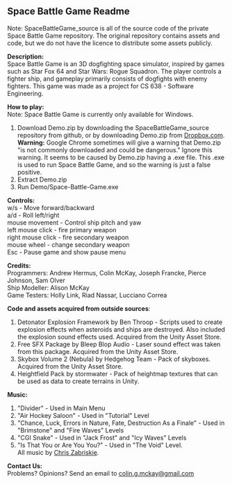 Space Battle Game Readme
------------------

Note: SpaceBattleGame_source is all of the source code of the private Space Battle Game repository.  The original repository contains assets and code, but we do not have the licence to distribute some assets publicly.

<b>Description:</b>  
Space Battle Game is an 3D dogfighting space simulator, inspired by games such as Star Fox 64 and Star Wars: Rogue Squadron.  The player controls a fighter ship, and gameplay primarily consists of dogfights with enemy fighters.  This game was made as a project for CS 638 - Software Engineering.

<b>How to play:</b>  
Note: Space Battle Game is currently only available for Windows.  
1.  Download Demo.zip by downloading the SpaceBattleGame_source repository from github, or by downloading Demo.zip from [Dropbox.com](https://www.dropbox.com/s/d4aplclt3d4bzdf/Demo.zip).  <b>Warning:</b> Google Chrome sometimes will give a warning that Demo.zip "is not commonly downloaded and could be dangerous."  Ignore this warning.  It seems to be caused by Demo.zip having a .exe file.  This .exe is used to run Space Battle Game, and so the warning is just a false positive.    
2.  Extract Demo.zip  
3.  Run Demo/Space-Battle-Game.exe

<b>Controls:</b>  
w/s - Move forward/backward  
a/d - Roll left/right  
mouse movement - Control ship pitch and yaw  
left mouse click - fire primary weapon  
right mouse click - fire secondary weapon  
mouse wheel - change secondary weapon  
Esc - Pause game and show pause menu  

<b>Credits:</b>  
Programmers: Andrew Hermus, Colin McKay, Joseph Francke, Pierce Johnson, Sam Olver  
Ship Modeller: Alison McKay  
Game Testers: Holly Link, Riad Nassar, Lucciano Correa  

<b>Code and assets acquired from outside sources</b>:  
1.  Detonator Explosion Framework by Ben Throop - Scripts used to create explosion effects when asteroids and ships are destroyed. Also included the explosion sound effects used. Acquired from the Unity Asset Store.  
2.  Free SFX Package by Bleep Blop Audio - Laser sound effect was taken from this package. Acquired from the Unity Asset Store.  
3.  Skybox Volume 2 (Nebula) by Hedgehog Team - Pack of skyboxes. Acquired from the Unity Asset Store.  
4.  Heightfield Pack by stormwater - Pack of heightmap textures that can be used as data to create terrains in Unity.

<b>Music:</b>  
1.  "Divider" - Used in Main Menu  
2.  "Air Hockey Saloon" - Used in "Tutorial" Level  
3.  "Chance, Luck, Errors in Nature, Fate, Destruction As a Finale" - Used in "Brimstone" and "Fire Waves" Levels  
4.  "CGI Snake" - Used in "Jack Frost" and "Icy Waves" Levels  
5.  "Is That You or Are You You?" - Used in "The Void" Level.  
All music by [Chris Zabriskie](http://freemusicarchive.org/music/Chris_Zabriskie/).  

<b>Contact Us:</b>  
Problems? Opinions? Send an email to colin.g.mckay@gmail.com
